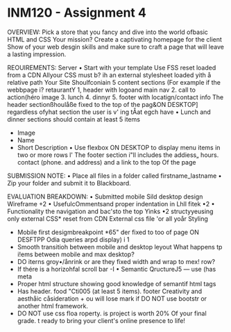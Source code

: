# INM120 - Assignment 4

OVERVIEW:
Pick a store that you fancy and dive into the world ofbasic HTML and CSS Your mission?
Create a captivating homepage for the client Show of your web desgin skills and make 
sure to craft a page that will leave a lasting impression.

REOUIREMENTS:
Server
• Start with your template
Use FSS reset loaded from a CDN
Allyour CSS must b? ih an external stylesheet loaded yith å relative path
Your Site Shoulfconiain 5 content sections (For example if the webbpage i?
retaurantY
1, header with logoand main nav
2. call to action(héro image
3. lunch
4. dinnyr
5. footer with locatign/contact info
The header sectionßhoulåße fixed to the top of the pag&ON DESKTOP]
regardless ofyhat section the user is v' ing
tÅat egch have
• Lunch and dinner sections should contain at least 5 items
- Image
- Name
- Short Description
• Use flexbox ON DESKTOP to display menu items in two or more rows
l' The footer section i"ll includes the addiess„ hours. contact (phone.
and address) and a link to the top Of the page

SUBMISSION NOTE:
• Place all files in a folder called firstname_lastname
• Zip your folder and submit it to Blackboard.

EVALUATION BREAKDOWN:
• Submitted mobile Sild desktop design Wireframe +2
• UsefulcOmmentsand proper indentation in Lhll fitek •2
• Functionality the navigation and bac'sto the top Yinks •2
structyyeusing only external CSS*
reset from CDN
External css file 'or all yoår Styling
- Mobile first desigmbreakpoint *65"
der fixed to too of page ON DESFTPP
Odia queries arpd display) i 1
- Smooth transitioh between mobile and desktop leyout
What happens tp i!ems between mobile and max desktop?
- DO iterns groy•/ånrink or are they fixed width and wrap to mex!
row?
- If thére is a horizohfal scroll bar -I
• Semantic QructureJ5
— use (has meta
- Proper html structure showing good knowledge of semantif html tags
- Has header. food "Cti005 (at least 5 items). footer
Creativity and aesthåic cåsideration +
ou will lose mark if
DO NOT use bootstr or another html framework.
- DO NOT use css floa roperty.
is project is worth 20% Of your final grade.
t ready to bring your client's online presence to life!
